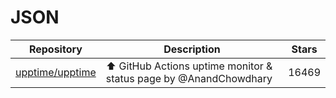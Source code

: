 # JSON

| Repository                                            | Description                                                       | Stars |
| ----------------------------------------------------- | ----------------------------------------------------------------- | ----- |
| [upptime/upptime](https://github.com/upptime/upptime) | ⬆️ GitHub Actions uptime monitor & status page by @AnandChowdhary | 16469 |
